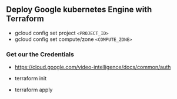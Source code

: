 ## Deploy Google kubernetes Engine with Terraform

- gcloud config set project `<PROJECT_ID>`
- gcloud config set compute/zone `<COMPUTE_ZONE>`

### Get our the Credentials
- https://cloud.google.com/video-intelligence/docs/common/auth

- terraform init
- terraform apply

